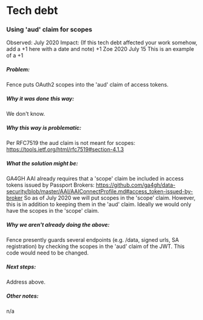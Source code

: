 #  Tech debt

### Using 'aud' claim for scopes
Observed: July 2020
Impact: (If this tech debt affected your work somehow, add a +1 here with a date and note)
+1 Zoe 2020 July 15 This is an example of a +1

##### Problem:
Fence puts OAuth2 scopes into the 'aud' claim of access tokens.
##### Why it was done this way:
We don't know.
##### Why this way is problematic:
Per RFC7519 the aud claim is not meant for scopes: https://tools.ietf.org/html/rfc7519#section-4.1.3
##### What the solution might be:
GA4GH AAI already requires that a 'scope' claim be included in access tokens issued by Passport Brokers:
https://github.com/ga4gh/data-security/blob/master/AAI/AAIConnectProfile.md#access_token-issued-by-broker
So as of July 2020 we will put scopes in the 'scope' claim. However, this is in addition to keeping them in the 'aud' claim. Ideally we would only have the scopes in the 'scope' claim.
##### Why we aren't already doing the above:
Fence presently guards several endpoints (e.g. /data, signed urls, SA registration) by checking the scopes in the 'aud' claim of the JWT. This code would need to be changed.
##### Next steps:
Address above.
##### Other notes:
n/a
